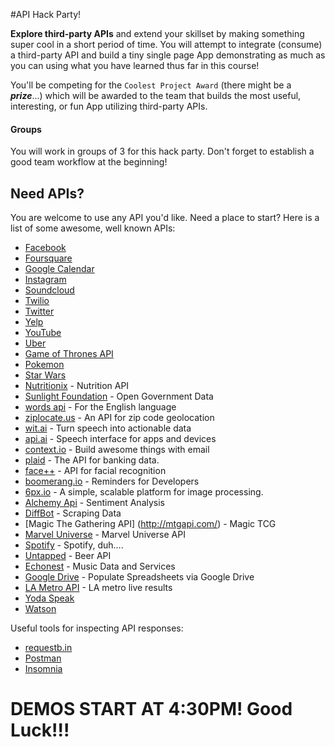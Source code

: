#API Hack Party!

**Explore third-party APIs** and extend your skillset by making something super cool in a short period of time. You will attempt to integrate (consume) a third-party API and build a tiny single page App demonstrating as much as you can using what you have learned thus far in this course!

You'll be competing for the `Coolest Project Award` (there might be a **<em>prize</em>**...) which will be awarded to the team that builds the most useful, interesting, or fun App utilizing third-party APIs.

#### Groups
You will work in groups of 3 for this hack party. Don't forget to establish a good team workflow at the beginning!

## Need APIs?
You are welcome to use any API you'd like. Need a place to start? Here is a list of some awesome, well known APIs:

- [Facebook](https://developers.facebook.com/)
- [Foursquare](https://developer.foursquare.com/)
- [Google Calendar](https://developers.google.com/google-apps/calendar/?csw=1)
- [Instagram](http://instagram.com/developer/)
- [Soundcloud](http://developers.soundcloud.com/)
- [Twilio](https://www.twilio.com/docs/api/rest)
- [Twitter](https://dev.twitter.com/)
- [Yelp](http://www.yelp.com/developers/manage_api_keys)
- [YouTube](https://developers.google.com/youtube/getting_started?csw=1#data_api)
- [Uber](https://developer.uber.com/getting-started/)
- [Game of Thrones API](https://anapioficeandfire.com/)
- [Pokemon](https://pokeapi.co/)
- [Star Wars](https://swapi.co/)
- [Nutritionix](https://www.nutritionix.com/business/api) - Nutrition API
- [Sunlight Foundation](http://sunlightfoundation.com/api/) - Open Government Data
- [words api](https://www.wordsapi.com/) - For the English language
- [ziplocate.us](http://ziplocate.us/) - An API for zip code geolocation
- [wit.ai](https://wit.ai/) - Turn speech into actionable data
- [api.ai](http://api.ai) - Speech interface for apps and devices
- [context.io](http://context.io/) - Build awesome things with email
- [plaid](https://plaid.com/) - The API for banking data.
- [face++](http://www.faceplusplus.com/) - API for facial recognition
- [boomerang.io](http://www.boomerang.io/) - Reminders for Developers
- [6px.io](https://6px.io/) - A simple, scalable platform for image processing.
- [Alchemy Api](www.alchemyapi.com) - Sentiment Analysis
- [DiffBot](https://www.diffbot.com/) - Scraping Data
- [Magic The Gathering API] (http://mtgapi.com/) - Magic TCG
- [Marvel Universe](http://developer.marvel.com/) - Marvel Universe API
- [Spotify](https://developer.spotify.com/) - Spotify, duh....  
- [Untapped](https://untappd.com/api/docs/v3) - Beer API
- [Echonest](http://developer.echonest.com/) - Music Data and Services
- [Google Drive](https://developers.google.com/drive/v2/reference/) - Populate Spreadsheets via Google Drive
- [LA Metro API](http://developer.metro.net/introduction/realtime-api-overview/) - LA metro live results
- [Yoda Speak](https://www.mashape.com/ismaelc/yoda-speak)
- [Watson](http://www.ibm.com/smarterplanet/us/en/ibmwatson/developercloud/doc/getting_started/)

Useful tools for inspecting API responses:
- [requestb.in](http://requestb.in/)
- [Postman](https://www.getpostman.com/)
- [Insomnia](http://insomnia.rest/)

# DEMOS START AT 4:30PM! Good Luck!!!